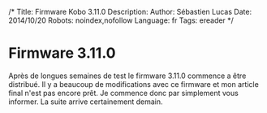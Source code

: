 /*
Title: Firmware Kobo 3.11.0
Description: 
Author: Sébastien Lucas
Date: 2014/10/20
Robots: noindex,nofollow
Language: fr
Tags: ereader
*/
# Firmware 3.11.0

Après de longues semaines de test le firmware 3.11.0 commence a être distribué. Il y a beaucoup de modifications avec ce firmware et mon article final n'est pas encore prêt. Je commence donc par simplement vous informer. La suite arrive certainement demain.
